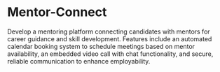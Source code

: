 # Mentor-Connect
Develop a mentoring platform connecting candidates with mentors for career guidance and skill development. Features include an automated calendar booking system to schedule meetings based on mentor availability, an embedded video call with chat functionality, and secure, reliable communication to enhance employability.
